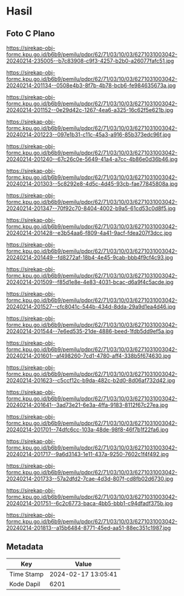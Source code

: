 # Hasil

## Foto C Plano

https://sirekap-obj-formc.kpu.go.id/b6b9/pemilu/pdpr/62/71/03/10/03/6271031003042-20240214-235005--b7c83908-c9f3-4257-b2b0-a26077fafc51.jpg

https://sirekap-obj-formc.kpu.go.id/b6b9/pemilu/pdpr/62/71/03/10/03/6271031003042-20240214-201134--0508e4b3-8f7b-4b78-bcb6-fe984635673a.jpg

https://sirekap-obj-formc.kpu.go.id/b6b9/pemilu/pdpr/62/71/03/10/03/6271031003042-20240214-201152--0e29d42c-1267-4ea6-a325-16c62f5e621b.jpg

https://sirekap-obj-formc.kpu.go.id/b6b9/pemilu/pdpr/62/71/03/10/03/6271031003042-20240214-201223--097e1b31-c11c-45a3-a916-85b373edc96f.jpg

https://sirekap-obj-formc.kpu.go.id/b6b9/pemilu/pdpr/62/71/03/10/03/6271031003042-20240214-201240--67c26c0e-5649-41a4-a7cc-4b86e0d36b46.jpg

https://sirekap-obj-formc.kpu.go.id/b6b9/pemilu/pdpr/62/71/03/10/03/6271031003042-20240214-201303--5c8292e8-4d5c-4d45-93cb-fae77845808a.jpg

https://sirekap-obj-formc.kpu.go.id/b6b9/pemilu/pdpr/62/71/03/10/03/6271031003042-20240214-201347--70f92c70-8404-4002-b9a5-61cd53c0d8f5.jpg

https://sirekap-obj-formc.kpu.go.id/b6b9/pemilu/pdpr/62/71/03/10/03/6271031003042-20240214-201428--e3b54aa6-f809-4a41-9acf-fdea207f3dcc.jpg

https://sirekap-obj-formc.kpu.go.id/b6b9/pemilu/pdpr/62/71/03/10/03/6271031003042-20240214-201449--fd8272af-18b4-4e45-9cab-bbb4f9cf4c93.jpg

https://sirekap-obj-formc.kpu.go.id/b6b9/pemilu/pdpr/62/71/03/10/03/6271031003042-20240214-201509--f85d1e8e-4e83-4031-bcac-d6a9f4c5acde.jpg

https://sirekap-obj-formc.kpu.go.id/b6b9/pemilu/pdpr/62/71/03/10/03/6271031003042-20240214-201527--cfc8041c-544b-434d-8dda-29a9d1ea4d46.jpg

https://sirekap-obj-formc.kpu.go.id/b6b9/pemilu/pdpr/62/71/03/10/03/6271031003042-20240214-201544--7e6ed535-21de-4886-beed-1fdb5dd9ef5a.jpg

https://sirekap-obj-formc.kpu.go.id/b6b9/pemilu/pdpr/62/71/03/10/03/6271031003042-20240214-201601--af498260-7cd1-4780-aff4-338b5f674630.jpg

https://sirekap-obj-formc.kpu.go.id/b6b9/pemilu/pdpr/62/71/03/10/03/6271031003042-20240214-201623--c5ccf12c-b9da-482c-b2d0-8d06af732d42.jpg

https://sirekap-obj-formc.kpu.go.id/b6b9/pemilu/pdpr/62/71/03/10/03/6271031003042-20240214-201641--3ad73e21-6e3a-4ffa-9183-8112f67c27ea.jpg

https://sirekap-obj-formc.kpu.go.id/b6b9/pemilu/pdpr/62/71/03/10/03/6271031003042-20240214-201701--74dfc6cc-103a-48de-98f8-46f7b1f22fa6.jpg

https://sirekap-obj-formc.kpu.go.id/b6b9/pemilu/pdpr/62/71/03/10/03/6271031003042-20240214-201717--9a6d3143-1e11-437a-9250-7602c1f4f492.jpg

https://sirekap-obj-formc.kpu.go.id/b6b9/pemilu/pdpr/62/71/03/10/03/6271031003042-20240214-201733--57a2dfd2-7cae-4d3d-807f-cd8fb02d6730.jpg

https://sirekap-obj-formc.kpu.go.id/b6b9/pemilu/pdpr/62/71/03/10/03/6271031003042-20240214-201751--6c2c6773-baca-4bb5-bbb1-c94dfadf375b.jpg

https://sirekap-obj-formc.kpu.go.id/b6b9/pemilu/pdpr/62/71/03/10/03/6271031003042-20240214-201813--a15b6484-8771-45ed-aa51-88ec351c1987.jpg


## Metadata

| Key        | Value               |
| ---------- | ------------------- |
| Time Stamp | 2024-02-17 13:05:41 |
| Kode Dapil | 6201                |



